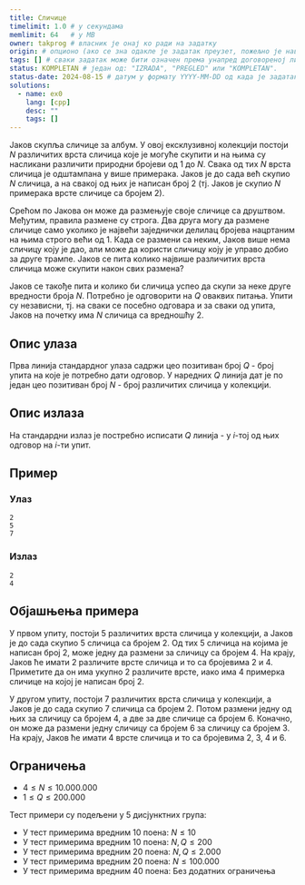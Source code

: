 ```yaml
---
title: Сличице
timelimit: 1.0 # у секундама
memlimit: 64   # y MB
owner: takprog # власник је онај ко ради на задатку
origin: # опционо (ако се зна одакле је задатак преузет, пожељно је навести извор)
tags: [] # сваки задатак може бити означен према унапред договореној листи ознака
status: KOMPLETAN # један од: "IZRADA", "PREGLED" или "KOMPLETAN".
status-date: 2024-08-15 # датум у формату YYYY-MM-DD од када је задатак у наведеном статусу
solutions:
  - name: ex0
    lang: [cpp]
    desc: ""
    tags: []
---
```


Јаков скупља сличице за албум. У овој ексклузивној колекцији постоји $N$ различитих врста сличица које је могуће скупити и на њима су насликани различити природни бројеви од $1$ до $N$. Свака од тих $N$ врста сличица је одштампана у више примерака. Јаков је до сада већ скупио $N$ сличица, а на свакој од њих је написан број $2$ (тј. Јаков је скупио $N$ примерака врсте сличице са бројем $2$).

Срећом по Јакова он може да размењује своје сличице са друштвом. Међутим, правила размене су строга. Два друга могу да размене сличице само уколико је највећи заједнички делилац бројева нацртаним на њима строго већи од $1$. Када се размени са неким, Јаков више нема сличицу коју је дао, али може да користи сличицу коју је управо добио за друге трампе. Јаков се пита колико највише различитих врста сличица може скупити након свих размена?

Јаков се такође пита и колико би сличица успео да скупи за неке друге вредности броја $N$. Потребно је одговорити на $Q$ оваквих питања. Упити су независни, тј. на сваки се посебно одговара и за сваки од упита, Јаков на почетку има $N$ сличица са вредношћу $2$.
## Опис улаза
Прва линија стандардног улаза садржи цео позитиван број $Q$ - број упита на које је потребно дати одговор. У наредних $Q$ линија дат је по један цео позитиван број $N$ - број различитих сличица у колекцији.
## Опис излаза
На стандардни излаз је постребно исписати $Q$ линија - у $i$-тој од њих одговор на $i$-ти упит.
## Пример

### Улаз

```
2
5
7
```

### Излаз

```
2
4
```
## Објашњења примера
У првом упиту, постоји $5$ различитих врста сличица у колекцији, а Јаков је до сада скупио $5$ сличица са бројем $2$. Од тих $5$ сличица на којима је написан број $2$, може једну да размени за сличицу са бројем $4$. На крају, Јаков ће имати $2$ различите врсте сличица и то са бројевима $2$ и $4$. Приметите да он има укупно $2$ различите врсте, иако има $4$ примерка сличице на којој је написан број $2$.

У другом упиту, постоји $7$ различитих врста сличица у колекцији, а Јаков је до сада скупио  $7$ сличица са бројем $2$. Потом размени једну од њих за сличицу са бројем $4$, а две за две сличице са бројем $6$. Коначно, он може да размени једну сличицу са бројем $6$ за сличицу са бројем $3$. На крају, Јаков ће имати $4$ врсте сличица и то са бројевима $2$, $3$, $4$ и $6$.

## Ограничења
-   $4 \leq N \leq 10.000.000$
-   $1 \leq Q \leq 200.000$

Тест примери су подељени у 5 дисјунктних група:

-   У тест примерима вредним $10$ поена: $N \leq 10$
-   У тест примерима вредним $10$ поена: $N, Q \leq 200$
-   У тест примерима вредним $20$ поена: $N, Q \leq 2.000$
-   У тест примерима вредним $20$ поена: $N \leq 100.000$
-   У тест примерима вредним $40$ поена: Без додатних ограничења
